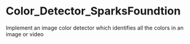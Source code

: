 # Color_Detector_SparksFoundtion
Implement an image color detector which identifies all the colors in an image or video
